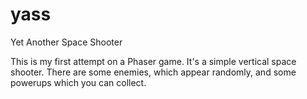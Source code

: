 yass
====

Yet Another Space Shooter

This is my first attempt on a Phaser game. It's a simple vertical space shooter. There are some enemies, which appear randomly, and some powerups which you can collect.
